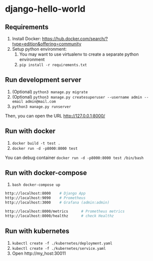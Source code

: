 # django-hello-world

## Requirements
1. Install Docker: https://hub.docker.com/search/?type=edition&offering=community
2. Setup python environment:
    1. You may want to use virtualenv to create a separate python environment
    2. `pip install -r requirements.txt`

## Run development server 
   1. (Optional) ```python3 manage.py migrate```
   2. (Optional) ```python3 manage.py createsuperuser --username admin --email admin@mail.com```
   3.  ```python3 manage.py runserver```
   
Then, you can open the URL http://127.0.0.1:8000/

## Run with docker 
   1. ```docker build -t test .``` 
   2. ```docker run -d -p8000:8000 test ```
      
You can debug container ```docker run -d -p8000:8000 test /bin/bash```

## Run with docker-compose
   1. ```bash docker-compose up ```
   
   ```bash
   http://localhost:8000    # Django App
   http://localhost:9090    # Prometheus
   http://localhost:3000    # Grafana (admin:admin)
   
   http://localhost:8000/metrics      # Prometheus metrics
   http://localhost:8000/healthz      # check Healthz
   ```
     
## Run with kubernetes    
   1. ```kubectl create -f ./kubernetes/deployment.yaml```     
   1. ```kubectl create -f ./kubernetes/service.yaml```    
   1. Open http://my_host:30011 
    